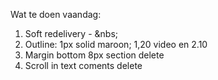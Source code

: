 Wat te doen vaandag:

1. Soft redelivery - &nbs;
2. Outline: 1px solid maroon; 1,20 video en 2.10
3. Margin bottom 8px section delete
4. Scroll in text coments delete
